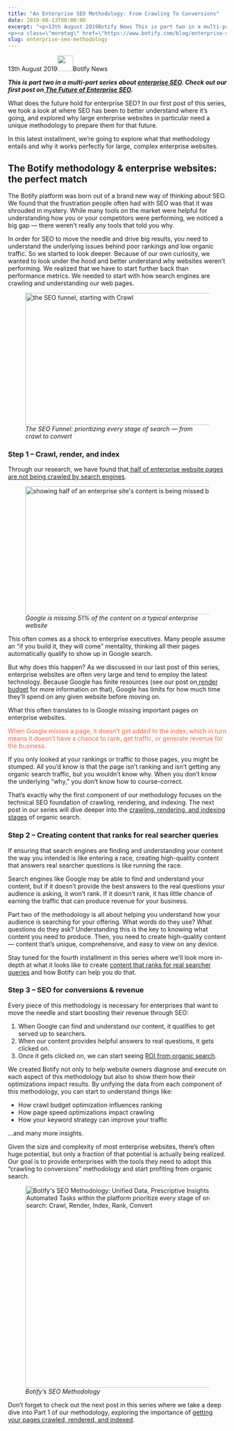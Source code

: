 ```yaml
---
title: "An Enterprise SEO Methodology: From Crawling To Conversions"
date: 2019-08-13T00:00:00
excerpt: "<p>13th August 2019Botify News This is part two in a multi-part series about enterprise SEO. Check out our first post on The Future of Enterprise SEO. What does the future hold for enterprise SEO? In our first post of this series, we took a look at where SEO has been to better understand where it&#8217;s&hellip; </p>
<p><a class=\"moretag\" href=\"https://www.botify.com/blog/enterprise-seo-methodology\">Read the full article</a></p>"
slug: enterprise-seo-methodology
---
```


<div class="flex items-center justify-center my-3"><span class="mr-1 font-internacional font-regular normal text-base leading-none text-typography-primary-lighter">13th August 2019</span><img loading="lazy" decoding="async" class="alignnone  wp-image-5073" src="https://www.botify.com/wp-content/uploads/2019/08/Botify-logo-b-mark-purple-RGB-300x300.png" alt="" width="36" height="36" srcset="https://www.botify.com/wp-content/uploads/2019/08/Botify-logo-b-mark-purple-RGB-300x300.png 300w, https://www.botify.com/wp-content/uploads/2019/08/Botify-logo-b-mark-purple-RGB-150x150.png 150w, https://www.botify.com/wp-content/uploads/2019/08/Botify-logo-b-mark-purple-RGB-768x768.png 768w, https://www.botify.com/wp-content/uploads/2019/08/Botify-logo-b-mark-purple-RGB-600x600.png 600w, https://www.botify.com/wp-content/uploads/2019/08/Botify-logo-b-mark-purple-RGB.png 800w" sizes="(max-width: 36px) 100vw, 36px" /><span class="ml-1 font-internacional font-regular normal text-base leading-none text-typography-primary">Botify News</span></div>
<p><b><i>This is part two in a multi-part series about <a href="https://www.botify.com/platform" data-internallinksmanager029f6b8e52c="1" title="enterprise seo platform">enterprise SEO</a>. Check out our first post on</i></b><a href="https://www.botify.com/blog/future-of-enterprise-seo"> <b><i>The Future of Enterprise SEO</i></b></a><b><i>.</i></b></p>
<p><span style="font-weight: 400;">What does the future hold for enterprise SEO? In our first post of this series, we took a look at where SEO has been to better understand where it&#8217;s going, and explored why large enterprise websites in particular need a unique methodology to prepare them for that future.</span></p>
<p><span style="font-weight: 400;">In this latest installment, we&#8217;re going to explore what that methodology entails and why it works perfectly for large, complex enterprise websites.</span></p>
<h2><b>The Botify methodology &amp; enterprise websites: the perfect match</b></h2>
<p><span style="font-weight: 400;">The Botify platform was born out of a brand new way of thinking about SEO. We found that the frustration people often had with SEO was that it was shrouded in mystery. While many tools on the market were helpful for understanding how you or your competitors were performing, we noticed a big gap — there weren&#8217;t really any tools that told you why.</span></p>
<p><span style="font-weight: 400;">In order for SEO to move the needle and drive big results, you need to understand the underlying issues behind poor rankings and low organic traffic. So we started to look deeper. Because of our own curiosity, we wanted to look under the hood and better understand why websites weren&#8217;t performing. We realized that we have to start further back than performance metrics. We needed to start with how search engines are crawling and understanding our web pages.</span></p>

<div class="wp-block-image">
<figure class="aligncenter size-large is-resized"><img loading="lazy" decoding="async" src="https://www.botify.com/wp-content/uploads/2020/03/seo-funnel-botify-1024x607.png" alt="the SEO funnel, starting with Crawl" class="wp-image-3098" width="512" height="304" srcset="https://www.botify.com/wp-content/uploads/2020/03/seo-funnel-botify-1024x607.png 1024w, https://www.botify.com/wp-content/uploads/2020/03/seo-funnel-botify-300x178.png 300w, https://www.botify.com/wp-content/uploads/2020/03/seo-funnel-botify-768x455.png 768w, https://www.botify.com/wp-content/uploads/2020/03/seo-funnel-botify-600x355.png 600w, https://www.botify.com/wp-content/uploads/2020/03/seo-funnel-botify-1040x616.png 1040w, https://www.botify.com/wp-content/uploads/2020/03/seo-funnel-botify.png 1384w" sizes="(max-width: 512px) 100vw, 512px" /><figcaption class="wp-element-caption"><em>The SEO Funnel: prioritizing every stage of search &#8212; from crawl to convert</em></figcaption></figure></div>


<h3 class="wp-block-heading" id="h-step-1-crawl-render-and-index"><strong>Step 1 &#8211; Crawl, render, and index</strong></h3>



<p>Through our research, we have found that<a href="https://searchengineland.com/botify-founder-half-of-enterprise-pages-not-being-indexed-313260"> half of enterprise website pages are not being crawled by search engines</a>.</p>


<div class="wp-block-image">
<figure class="aligncenter size-large is-resized"><img loading="lazy" decoding="async" src="https://www.botify.com/wp-content/uploads/2020/03/botify-google-misses-half-enterprise-content-1024x588.png" alt="showing half of an enterprise site's content is being missed by Google" class="wp-image-3099" width="512" height="294" srcset="https://www.botify.com/wp-content/uploads/2020/03/botify-google-misses-half-enterprise-content-1024x588.png 1024w, https://www.botify.com/wp-content/uploads/2020/03/botify-google-misses-half-enterprise-content-300x172.png 300w, https://www.botify.com/wp-content/uploads/2020/03/botify-google-misses-half-enterprise-content-768x441.png 768w, https://www.botify.com/wp-content/uploads/2020/03/botify-google-misses-half-enterprise-content-600x345.png 600w, https://www.botify.com/wp-content/uploads/2020/03/botify-google-misses-half-enterprise-content-1040x598.png 1040w, https://www.botify.com/wp-content/uploads/2020/03/botify-google-misses-half-enterprise-content.png 1194w" sizes="(max-width: 512px) 100vw, 512px" /><figcaption class="wp-element-caption"><em>Google is missing 51% of the content on a typical enterprise website</em></figcaption></figure></div>


<p>This often comes as a shock to enterprise executives. Many people assume an &#8220;if you build it, they will come&#8221; mentality, thinking all their pages automatically qualify to show up in Google search.</p>



<p>But why does this happen? As we discussed in our last post of this series, enterprise websites are often very large and tend to employ the latest technology. Because Google has finite resources (see our post on<a href="https://www.botify.com/blog/from-crawl-budget-to-render-budget"> render budget</a> for more information on that), Google has limits for how much time they&#8217;ll spend on any given website before moving on.</p>



<p>What this often translates to is Google missing important pages on enterprise websites. </p>



<p class="has-text-color has-medium-font-size" style="color:#f4633a">When Google misses a page, it doesn&#8217;t get added to the index, which in turn means it doesn&#8217;t have a chance to rank, get traffic, or generate revenue for the business.</p>



<p>If you only looked at your rankings or traffic to those pages, you might be stumped. All you&#8217;d know is that the page isn&#8217;t ranking and isn&#8217;t getting any organic search traffic, but you wouldn&#8217;t know why. When you don&#8217;t know the underlying &#8220;why,&#8221; you don&#8217;t know how to course-correct.</p>



<p>That&#8217;s exactly why the first component of our methodology focuses on the technical SEO foundation of crawling, rendering, and indexing. The next post in our series will dive deeper into the <a href="https://www.botify.com/blog/getting-pages-crawled-rendered-indexed">crawling, rendering, and indexing stages</a> of organic search.</p>



<h3 class="wp-block-heading" id="h-step-2-creating-content-that-ranks-for-real-searcher-queries"><strong>Step 2 &#8211; Creating content that ranks for real searcher queries</strong></h3>



<p>If ensuring that search engines are finding and understanding your content the way you intended is like entering a race, creating high-quality content that answers real searcher questions is like running the race.</p>



<p>Search engines like Google may be able to find and understand your content, but if it doesn&#8217;t provide the best answers to the real questions your audience is asking, it won&#8217;t rank. If it doesn&#8217;t rank, it has little chance of earning the traffic that can produce revenue for your business.</p>



<p>Part two of the methodology is all about helping you understand how your audience is searching for your offering. What words do they use? What questions do they ask? Understanding this is the key to knowing what content you need to produce. Then, you need to create high-quality content — content that&#8217;s unique, comprehensive, and easy to view on any device.</p>



<p>Stay tuned for the fourth installment in this series where we&#8217;ll look more in-depth at what it looks like to create <a href="https://www.botify.com/blog/creating-content-that-ranks">content that ranks for real searcher queries</a> and how Botify can help you do that.</p>



<h3 class="wp-block-heading" id="h-step-3-seo-for-conversions-revenue"><strong>Step 3 &#8211; SEO for conversions &amp; revenue</strong></h3>



<p>Every piece of this methodology is necessary for enterprises that want to move the needle and start boosting their revenue through SEO:</p>



<ol>
<li>When Google can find and understand our content, it qualifies to get served up to searchers.</li>



<li>When our content provides helpful answers to real questions, it gets clicked on.</li>



<li>Once it gets clicked on, we can start seeing <a href="https://www.botify.com/blog/roi-seo">ROI from organic search</a>.</li>
</ol>



<p>We created Botify not only to help website owners diagnose and execute on each aspect of this methodology but also to show them how their optimizations impact results. By unifying the data from each component of this methodology, you can start to understand things like:</p>



<ul>
<li>How crawl budget optimization influences ranking</li>



<li>How page speed optimizations impact crawling</li>



<li>How your keyword strategy can improve your traffic</li>
</ul>



<p>&#8230;and many more insights.</p>



<p>Given the size and complexity of most enterprise websites, there&#8217;s often huge potential, but only a fraction of that potential is actually being realized. Our goal is to provide enterprises with the tools they need to adopt this &#8220;crawling to conversions&#8221; methodology and start profiting from organic search.<br></p>


<div class="wp-block-image">
<figure class="aligncenter size-large is-resized"><img loading="lazy" decoding="async" src="https://www.botify.com/wp-content/uploads/2020/03/Enterprise-seo-methodology-seo-funnel-botify.png" alt="Botify's SEO Methodology: Unified Data, Prescriptive Insights, and Automated Tasks within the platform prioritize every stage of organic search: Crawl, Render, Index, Rank, Convert" class="wp-image-3101" width="466" height="464" srcset="https://www.botify.com/wp-content/uploads/2020/03/Enterprise-seo-methodology-seo-funnel-botify.png 932w, https://www.botify.com/wp-content/uploads/2020/03/Enterprise-seo-methodology-seo-funnel-botify-300x300.png 300w, https://www.botify.com/wp-content/uploads/2020/03/Enterprise-seo-methodology-seo-funnel-botify-150x150.png 150w, https://www.botify.com/wp-content/uploads/2020/03/Enterprise-seo-methodology-seo-funnel-botify-768x765.png 768w, https://www.botify.com/wp-content/uploads/2020/03/Enterprise-seo-methodology-seo-funnel-botify-600x597.png 600w" sizes="(max-width: 466px) 100vw, 466px" /><figcaption class="wp-element-caption"><em>Botify&#8217;s SEO Methodology</em></figcaption></figure></div>


<p>Don&#8217;t forget to check out the next post in this series where we take a deep dive into Part 1 of our methodology, exploring the importance of <a href="https://www.botify.com/blog/getting-pages-crawled-rendered-indexed">getting your pages crawled, rendered, and indexed</a>.<br></p>
